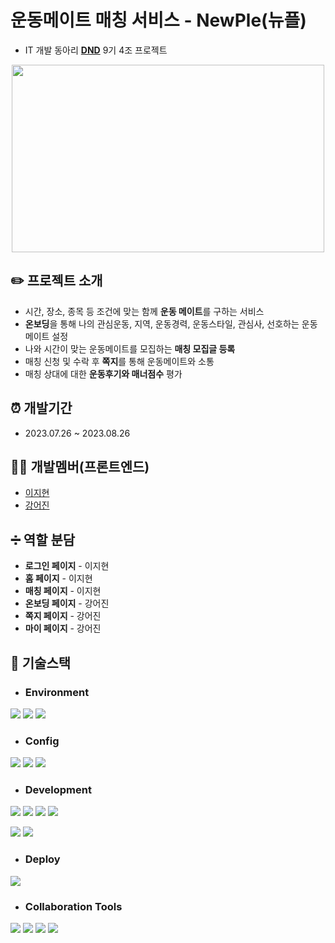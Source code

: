 # 운동메이트 매칭 서비스 - NewPle(뉴플)
- IT 개발 동아리 **[DND](https://www.dnd.ac/)** 9기 4조 프로젝트

<p align="center">
  <img src="https://github.com/easyhyun00/dnd-9th-4-frontend/assets/98106371/034a5b26-8623-4163-8253-efa64e20c214.png"  width="500" height="300"/>
</p>

## ✏️ 프로젝트 소개
- 시간, 장소, 종목 등 조건에 맞는 함께 **운동 메이트**를 구하는 서비스
- **온보딩**을 통해 나의 관심운동, 지역, 운동경력, 운동스타일, 관심사, 선호하는 운동메이트 설정
- 나와 시간이 맞는 운동메이트를 모집하는 **매칭 모집글 등록**
- 매칭 신청 및 수락 후 **쪽지**를 통해 운동메이트와 소통
- 매칭 상대에 대한 **운동후기와 매너점수** 평가

## ⏰ 개발기간
- 2023.07.26 ~ 2023.08.26

## 👩‍💻 개발멤버(프론트엔드)
- [이지현](https://github.com/easyhyun00)
- [강어진](https://github.com/Ginieee)

## ➗ 역할 분담
- **로그인 페이지** - 이지현
- **홈 페이지** - 이지현
- **매칭 페이지** - 이지현
- **온보딩 페이지** - 강어진
- **쪽지 페이지** - 강어진
- **마이 페이지** - 강어진

## 🔧 기술스택 

- ### Environment
<img src="https://img.shields.io/badge/visual studio code-007ACC?style=for-the-badge&logo=visualstudiocode&logoColor=white"> <img src="https://img.shields.io/badge/github-181717?style=for-the-badge&logo=github&logoColor=white"> <img src="https://img.shields.io/badge/git-F05032?style=for-the-badge&logo=git&logoColor=white">

- ### Config
<img src="https://img.shields.io/badge/npm-CB3837?style=for-the-badge&logo=npm&logoColor=white"> <img src="https://img.shields.io/badge/eslint-4B32C3?style=for-the-badge&logo=eslint&logoColor=white"> <img src="https://img.shields.io/badge/prettier-F7B93E?style=for-the-badge&logo=prettier&logoColor=black">

- ### Development
<img src="https://img.shields.io/badge/react-61DAFB?style=for-the-badge&logo=react&logoColor=black"> <img src="https://img.shields.io/badge/Typescript-3178C6?style=for-the-badge&logo=Typescript&logoColor=white"/> <img src="https://img.shields.io/badge/emotion-d36ac2?style=for-the-badge&logoColor=white"/> <img src="https://img.shields.io/badge/material ui-007FFF?style=for-the-badge&logo=MUI&logoColor=white"/> 

<img src="https://img.shields.io/badge/recoil-3578E5?style=for-the-badge&logo=Recoil&logoColor=white"/> <img src="https://img.shields.io/badge/react query-FF4154?style=for-the-badge&logo=React Query&logoColor=white"/>

- ### Deploy
<img src="https://img.shields.io/badge/Vercel-000000?style=for-the-badge&logo=Vercel&logoColor=white"/>

- ### Collaboration Tools
<img src="https://img.shields.io/badge/slack-4A154B?style=for-the-badge&logo=slack&logoColor=white"/> <img src="https://img.shields.io/badge/notion-000000?style=for-the-badge&logo=notion&logoColor=white"/> <img src="https://img.shields.io/badge/Discord-5865F2?style=for-the-badge&logo=Discord&logoColor=white"/> <img src="https://img.shields.io/badge/trello-0052CC?style=for-the-badge&logo=trello&logoColor=white"/> 







